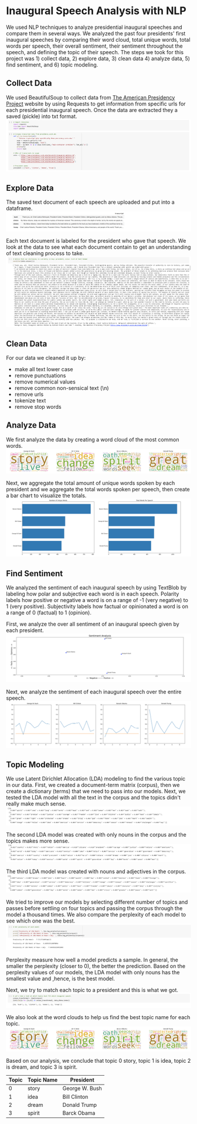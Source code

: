 # Inaugural Speech Analysis with NLP

We used NLP techniques to analyze presidential inaugural speeches and compare them in several ways. We analyzed the past four presidents' first inaugural speeches by comparing their word cloud, total unique words, total words per speech, their overall sentiment, their sentiment throughout the speech, and defining the topic of their speech. The steps we took for this project was 1) collect data, 2) explore data, 3) clean data 4) analyze data, 5) find sentiment, and 6) topic modeling.

## Collect Data
We used BeautifulSoup to collect data from [The American Presidency Project](https://www.presidency.ucsb.edu/) website by using Requests to get information from specific urls for each presidential inaugural speech. Once the data are extracted they a saved (pickle) into txt format.
![get data](https://github.com/youavang/NLP_Inaugural_Speech/blob/main/images/get_data.png)

## Explore Data
The saved text document of each speech are uploaded and put into a dataframe.  
![data frame](https://github.com/youavang/NLP_Inaugural_Speech/blob/main/images/dataframe.png)

Each text document is labeled for the president who gave that speech. We look at the data to see what each document contain to get an understanding of text cleaning process to take.
![speech](https://github.com/youavang/NLP_Inaugural_Speech/blob/main/images/speech.png)

## Clean Data
For our data we cleaned it up by:
* make all text lower case
* remove punctuations
* remove numerical values
* remove common non-sensical text (\n)
* remove urls
* tokenize text
* remove stop words

## Analyze Data
We first analyze the data by creating a word cloud of the most common words.
![word cloud](https://github.com/youavang/NLP_Inaugural_Speech/blob/main/images/wordcloud.png)

Next, we aggregate the total amount of unique words spoken by each president and we aggregate the total words spoken per speech, then create a bar chart to visualize the totals.
![total](https://github.com/youavang/NLP_Inaugural_Speech/blob/main/images/bar.png)

## Find Sentiment
We analyzed the sentiment of each inaugural speech by using TextBlob by labeling how polar and subjective each word is in each speech. Polarity labels how positive or negative a word is on a range of -1 (very negative) to 1 (very positive). Subjectivity labels how factual or opinionated a word is on a range of 0 (factual) to 1 (opinion).

First, we analyze the over all sentiment of an inaugural speech given by each president.
![overall sentiment](https://github.com/youavang/NLP_Inaugural_Speech/blob/main/images/overallsentiment.png)

Next, we analyze the sentiment of each inaugural speech over the entire speech.
![time sentiment](https://github.com/youavang/NLP_Inaugural_Speech/blob/main/images/timesentiment.png)

## Topic Modeling
We use Latent Dirichlet Allocation (LDA) modeling to find the various topic in our data. First, we created a document-term matrix (corpus), then we create a dictionary (terms) that we need to pass into our models. Next, we tested the LDA model with all the text in the corpus and the topics didn't really make much sense.
![corpus all](https://github.com/youavang/NLP_Inaugural_Speech/blob/main/images/corpus_all.png)

The second LDA model was created with only nouns in the corpus and the topics makes more sense.
![corpus noun](https://github.com/youavang/NLP_Inaugural_Speech/blob/main/images/corpus_noun.png)

The third LDA model was created with nouns and adjectives in the corpus.
![corpus noun+adj](https://github.com/youavang/NLP_Inaugural_Speech/blob/main/images/corpus_na.png)

We tried to improve our models by selecting different number of topics and passes before settling on four topics and passing the corpus through the model a thousand times. We also compare the perplexity of each model to see which one was the best. 
![perplexity](https://github.com/youavang/NLP_Inaugural_Speech/blob/main/images/perplexity.png)

Perplexity measure how well a model predicts a sample. In general, the smaller the perplexity (closer to 0), the better the prediction. Based on the perplexity values of our models, the LDA model with only nouns has the smallest value and ,hence, is the best model.

Next, we try to match each topic to a president and this is what we got.
![topic-president](https://github.com/youavang/NLP_Inaugural_Speech/blob/main/images/topic-president.png)

We also look at the word clouds to help us find the best topic name for each topic.
![word cloud](https://github.com/youavang/NLP_Inaugural_Speech/blob/main/images/wordcloud.png)

Based on our analysis, we conclude that topic 0 story, topic 1 is idea, topic 2 is dream, and topic 3 is spirit.

 Topic | Topic Name | President 
 --- | --- | --- 
  0 | story | George W. Bush 
  1 | idea | Bill Clinton 
  2 | dream | Donald Trump 
  3 | spirit | Barck Obama 
  

